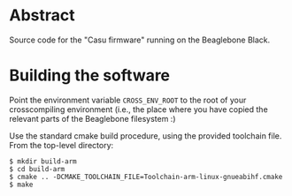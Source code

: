 Abstract
========

Source code for the "Casu firmware" running on the Beaglebone Black.

Building the software
=====================

Point the environment variable `CROSS_ENV_ROOT` to the root of your crosscompiling environment (i.e., the place where you have copied the relevant parts of the Beaglebone filesystem :)

Use the standard cmake build procedure, using the provided toolchain file. From the top-level directory:

    $ mkdir build-arm
    $ cd build-arm
    $ cmake .. -DCMAKE_TOOLCHAIN_FILE=Toolchain-arm-linux-gnueabihf.cmake
    $ make


